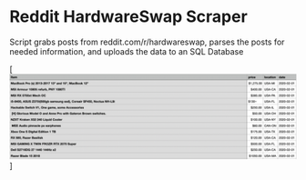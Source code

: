 # Reddit HardwareSwap Scraper
 Script grabs posts from reddit.com/r/hardwareswap, parses the posts for needed information, and uploads the data to an SQL Database
 
[<img src="https://github.com/joshuarreid/Reddit-Scraper/blob/main/HardwareSwap.png"/>]
